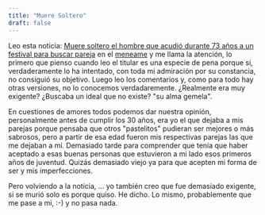 ```yaml
---
title: "Muere Soltero"
draft: false
---
```

Leo esta noticia: [Muere soltero el hombre que acudió durante 73 años a un festival para buscar pareja](https://www.strambotic.com/soltero-recalcitrante/) en el [meneame](https://www.meneame.net/story/muere-soltero-hombre-acudio-durante-73-anos-festival-buscar) y me llama la atención, lo primero que pienso cuando leo el titular es una especie de pena porque si, verdaderamente lo ha intentado, con toda mi admiración por su constancia, no consiguió su objetivo. Luego leo los comentarios y, como para todo hay otras versiones, no lo conocemos verdadaremente. ¿Realmente era muy exigente? ¿Buscaba un ideal que no existe? "su alma gemela".

En cuestiones de amores todos podemos dar nuestra opinión, personalmente antes de cumplir los 30 años, era yo el que dejaba a mis parejas porque pensaba que otros "pastelitos" pudieran ser mejores o más sabrosos, pero a partir de esa edad fueron mis respectivas parejas las que me dejaban a mí. Demasiado tarde para comprender que tenía que haber aceptado a esas buenas personas que estuvieron a mi lado esos primeros años de juventud. Quizás demasiado viejo ya para que acepten mi forma de ser y mis imperfecciones.

Pero volviendo a la noticia, ... yo también creo que fue demasiado exigente, si se murió solo es porque quiso. He dicho.
Lo mismo, probablemente que me pase a mi, :-) y no pasa nada.
